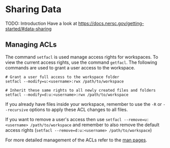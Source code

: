 # Sharing Data

TODO: Introduction
Have a look at https://docs.nersc.gov/getting-started/#data-sharing

## Managing ACLs

The command `setfacl` is used manage access rights for workspaces. To view the
current access rights, use the command `getfacl`.  The following commands are
used to grant a user access to the workspace.

```shell console
# Grant a user full access to the workspace folder
setfacl --modify=u:<username>:rwx /path/to/workspace

# Inherit these same rights to all newly created files and folders
setfacl --modify=d:u:<username>:rwx /path/to/workspace
```

If you already have files inside your workspace, remember to use the `-R` or
`--recursive` options to apply these ACL changes to all files.

If you want to remove a user's access then use `setfacl --remove=u:<username>
/path/to/workspace` and remember to also remove the default access rights
(`setfacl --remove=d:u:<username> /path/to/workspace`)

For more detailed management of the ACLs refer to the
[man pages](https://man.archlinux.org/man/setfacl.1).
